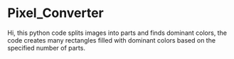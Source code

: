 # Pixel_Converter
Hi, this python code splits images into parts and finds dominant colors, the code creates many rectangles filled with dominant colors based on the specified number of parts.
